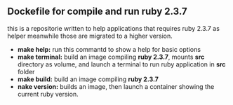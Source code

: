 ## Dockefile for compile and run ruby 2.3.7
this is a repositorie written to help applications that requires ruby 2.3.7 as helper meanwhile those are migrated to a higher version.

* **make help:** run this commantd to show a help for basic options
* **make terminal:** build an image compiling **ruby 2.3.7**, mounts **src** directory as volume, and launch a terminal to run ruby application in **src** folder
* **make build:** build an image compiling **ruby 2.3.7**
* **nake version:** builds an image, then launch a container showing the current ruby version.